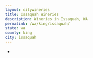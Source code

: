 ```yaml
---
layout: citywineries
title: Issaquah Wineries
description: Wineries in Issaquah, WA
permalink: /wa/king/issaquah/
state: wa
county: king
city: issaquah
---
```

-
